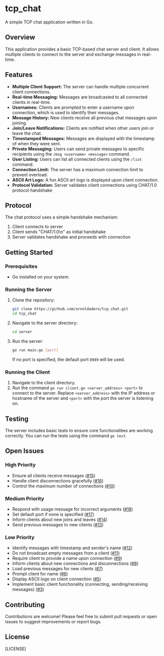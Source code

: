# tcp_chat

A simple TCP chat application written in Go.

## Overview

This application provides a basic TCP-based chat server and client. It allows multiple clients to connect to the server and exchange messages in real-time.

## Features

- **Multiple Client Support:** The server can handle multiple concurrent client connections.
- **Real-time Messaging:** Messages are broadcasted to all connected clients in real-time.
- **Usernames:** Clients are prompted to enter a username upon connection, which is used to identify their messages.
- **Message History:** New clients receive all previous chat messages upon joining.
- **Join/Leave Notifications:** Clients are notified when other users join or leave the chat.
- **Timestamped Messages:** Messages are displayed with the timestamp of when they were sent.
- **Private Messaging:** Users can send private messages to specific recipients using the `/msg <username> <message>` command.
- **User Listing:** Users can list all connected clients using the `/list` command.
- **Connection Limit:** The server has a maximum connection limit to prevent overload.
- **ASCII Art Logo:** A fun ASCII art logo is displayed upon client connection.
- **Protocol Validation:** Server validates client connections using CHAT/1.0 protocol handshake

## Protocol

The chat protocol uses a simple handshake mechanism:

1. Client connects to server
2. Client sends "CHAT/1.0\n" as initial handshake
3. Server validates handshake and proceeds with connection

## Getting Started

### Prerequisites

- Go installed on your system.

### Running the Server

1. Clone the repository:
   ```bash
   git clone https://github.com/arnoldadero/tcp_chat.git
   cd tcp_chat
   ```
2. Navigate to the server directory:
   ```bash
   cd server
   ```
3. Run the server:
   ```bash
   go run main.go [port]
   ```
   If no port is specified, the default port `8989` will be used.

### Running the Client

1. Navigate to the client directory.
2. Run the command `go run client.go <server_address> <port>` to connect to the server. Replace `<server_address>` with the IP address or hostname of the server and `<port>` with the port the server is listening on.

## Testing

The server includes basic tests to ensure core functionalities are working correctly. You can run the tests using the command `go test`.

## Open Issues

### High Priority
- Ensure all clients receive messages ([#15](https://github.com/arnoldadero/tcp_chat/issues/15))
- Handle client disconnections gracefully ([#16](https://github.com/arnoldadero/tcp_chat/issues/16))
- Control the maximum number of connections ([#10](https://github.com/arnoldadero/tcp_chat/issues/10))

### Medium Priority
- Respond with usage message for incorrect arguments ([#18](https://github.com/arnoldadero/tcp_chat/issues/18))
- Set default port if none is specified ([#17](https://github.com/arnoldadero/tcp_chat/issues/17))
- Inform clients about new joins and leaves ([#14](https://github.com/arnoldadero/tcp_chat/issues/14))
- Send previous messages to new clients ([#13](https://github.com/arnoldadero/tcp_chat/issues/13))

### Low Priority
- Identify messages with timestamp and sender's name ([#12](https://github.com/arnoldadero/tcp_chat/issues/12))
- Do not broadcast empty messages from a client ([#11](https://github.com/arnoldadero/tcp_chat/issues/11))
- Require client to provide a name upon connection ([#9](https://github.com/arnoldadero/tcp_chat/issues/9))
- Inform clients about new connections and disconnections ([#8](https://github.com/arnoldadero/tcp_chat/issues/8))
- Load previous messages for new clients ([#7](https://github.com/arnoldadero/tcp_chat/issues/7))
- Prompt client for name ([#6](https://github.com/arnoldadero/tcp_chat/issues/6))
- Display ASCII logo on client connection ([#5](https://github.com/arnoldadero/tcp_chat/issues/5))
- Implement basic client functionality (connecting, sending/receiving messages) ([#3](https://github.com/arnoldadero/tcp_chat/issues/3))

## Contributing

Contributions are welcome! Please feel free to submit pull requests or open issues to suggest improvements or report bugs.

## License

[LICENSE]